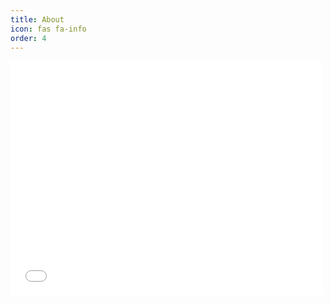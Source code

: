 ```yaml
---
title: About
icon: fas fa-info
order: 4
---
```


<embed src="/_pdf/Kinematics.pdf" width="500" height="375" 
 type="application/pdf">